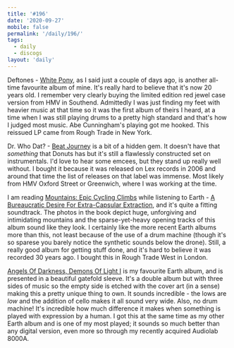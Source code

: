 ```yaml
---
title: '#196'
date: '2020-09-27'
mobile: false
permalink: '/daily/196/'
tags:
  - daily
  - discogs
layout: 'daily'
---
```


Deftones - [White Pony](https://www.discogs.com/Deftones-White-Pony/release/3651765), as I said just a couple of days ago, is another all-time favourite album of mine. It's really hard to believe that it's now 20 years old. I remember very clearly buying the limited edition red jewel case version from HMV in Southend. Admittedly I was just finding my feet with heavier music at that time so it was the first album of theirs I heard, at a time when I was still playing drums to a pretty high standard and that's how I judged most music. Abe Cunningham's playing got me hooked. This reissued LP came from Rough Trade in New York.

Dr. Who Dat? - [Beat Journey](https://www.discogs.com/Dr-Who-Dat-Beat-Journey/release/764523) is a bit of a hidden gem. It doesn't have that _something_ that Donuts has but it's still a flawlessly constructed set on instrumentals. I'd love to hear some emcees, but they stand up really well without. I bought it because it was released on Lex records in 2006 and around that time the list of releases on that label was immense. Most likely from HMV Oxford Street or Greenwich, where I was working at the time.

I am reading [Mountains: Epic Cycling Climbs](https://www.goodreads.com/book/show/29082578-mountains) while listening to Earth - [A Bureaucratic Desire For Extra-Capsular Extraction](https://www.discogs.com/Earth-A-Bureaucratic-Desire-For-Extra-Capsular-Extraction/release/2518454), and it's quite a fitting soundtrack. The photos in the book depict huge, unforgiving and intimidating mountains and the sparse-yet-heavy opening tracks of this album sound like they look. I certainly like the more recent Earth albums more than this, not least because of the use of a drum machine (though it's so sparese you barely notice the synthetic sounds below the drone). Still, a really good album for getting stuff done, and it's hard to believe it was recorded 30 years ago. I bought this in Rough Trade West in London.

[Angels Of Darkness, Demons Of Light I](https://www.discogs.com/Earth-Angels-Of-Darkness-Demons-Of-Light-I/release/2836015) is my favourite Earth album, and is presented in a beautiful gatefold sleeve. It's a double album but with three sides of music so the empty side is etched with the cover art (in a sense) making this a pretty unique thing to own. It sounds incredible - the lows are _low_ and the addition of cello makes it all sound very wide. Also, no drum machine! It's incredible how much difference it makes when something is played with expression by a human. I got this at the same time as my other Earth album and is one of my most played; it sounds so much better than any digital version, even more so through my recently acquired Audiolab 8000A.
